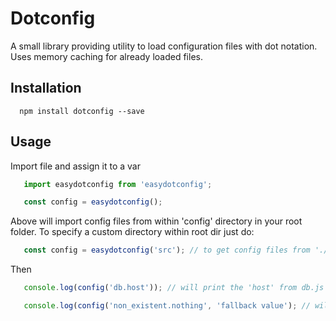 Dotconfig
=========

A small library providing utility to load configuration files with dot notation. 
Uses memory caching for already loaded files.

## Installation
```
  npm install dotconfig --save
```

## Usage

Import file and assign it to a var
```javascript
   import easydotconfig from 'easydotconfig';

   const config = easydotconfig();
```
Above will import config files from within 'config' directory in your root folder.
To specify a custom directory within root dir just do:
```javascript
   const config = easydotconfig('src'); // to get config files from './src/config'
```
Then
```javascript
   console.log(config('db.host')); // will print the 'host' from db.js file in config dir

   console.log(config('non_existent.nothing', 'fallback value'); // will print 'fallback value'
```

